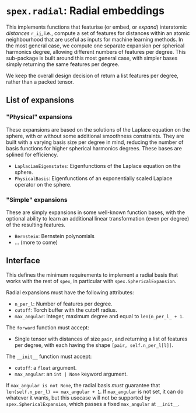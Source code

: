 # `spex.radial`: Radial embeddings

This implements functions that featurise (or embed, or *expand*) interatomic *distances* `r_ij`, i.e., compute a set of features for distances within an atomic neighbourhood that are useful as inputs for machine learning methods. In the most general case, we compute one separate expansion per spherical harmonics degree, allowing different numbers of features per degree. This sub-package is built around this most general case, with simpler bases simply returning the same features per degree.

We keep the overall design decision of return a list features per degree, rather than a packed tensor.

## List of expansions

### "Physical" expansions

These expansions are based on the solutions of the Laplace equation on the sphere, with or without some additional smoothness constraints. They are built with a varying basis size per degree in mind, reducing the number of basis functions for higher spherical harmonics degrees. These bases are splined for efficiency.

- `LaplacianEigenstates`: Eigenfunctions of the Laplace equation on the sphere.
- `PhysicalBasis`: Eigenfunctions of an exponentially scaled Laplace operator on the sphere.

### "Simple" expansions

These are simply expansions in some well-known function bases, with the optional ability to learn an additional linear transformation (even per degree) of the resulting features.

- `Bernstein`: Bernstein polynomials
- ... (more to come)

## Interface

This defines the minimum requirements to implement a radial basis that works with the rest of `spex`, in particular with `spex.SphericalExpansion`.

Radial expansions must have the following attributes:

- `n_per_l`: Number of features per degree.
- `cutoff`: Torch buffer with the cutoff radius.
- `max_angular`: Integer, maximum degree and equal to `len(n_per_l_ + 1`.

The `forward` function must accept:

- Single tensor with distances of size `pair`, and returning a list of features per degree, with each having the shape `[pair, self.n_per_l[l]]`.

The `__init__` function must accept:

- `cutoff`: a `float` argument.
- `max_angular`: an `int | None` keyword argument.

If `max_angular is not None`, the radial basis *must* guarantee that `len(self.n_per_l) == max_angular + 1`. If `max_angular` is not set, it can do whatever it wants, but this usecase will not be supported by `spex.SphericalExpansion`, which passes a fixed `max_angular` at `__init__`.
